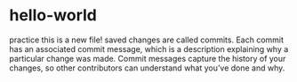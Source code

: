 # hello-world
practice
this is a new file!
saved changes are called commits. Each commit has an associated commit message, which is a description explaining why a particular change was made. Commit messages capture the history of your changes, so other contributors can understand what you’ve done and why.
